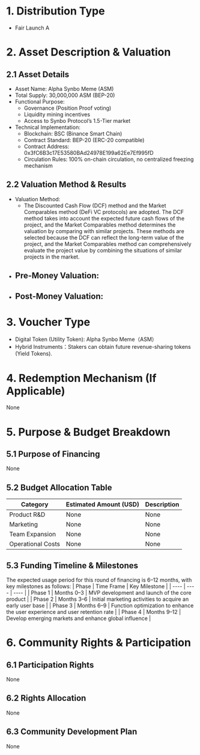 # 1. Distribution Type
- Fair Launch A

# 2. Asset Description & Valuation
## 2.1 Asset Details
- Asset Name: Alpha Synbo Meme (ASM)
- Total Supply: 30,000,000 ASM (BEP-20)
- Functional Purpose:
  - Governance (Position Proof voting)
  - Liquidity mining incentives
  - Access to Synbo Protocol’s 1.5-Tier market
- Technical Implementation:
  - Blockchain: BSC (Binance Smart Chain)
  - Contract Standard: BEP-20 (ERC-20 compatible)
  - Contract Address: 0x3fC6B3c17E53580BAd24978E199a62Ee7Ef995fD
  - Circulation Rules: 100% on-chain circulation, no centralized freezing mechanism

## 2.2 Valuation Method & Results
- Valuation Method:
  - The Discounted Cash Flow (DCF) method and the Market Comparables method (DeFi VC protocols) are adopted. The DCF method takes into account the expected future cash flows of the project, and the Market Comparables method determines the valuation by comparing with similar projects. These methods are selected because the DCF can reflect the long-term value of the project, and the Market Comparables method can comprehensively evaluate the project value by combining the situations of similar projects in the market.  
- Pre-Money Valuation:
  - 
- Post-Money Valuation:
  - 

# 3. Voucher Type
- Digital Token (Utility Token): Alpha Synbo Meme（ASM）
- Hybrid Instruments：Stakers can obtain future revenue-sharing tokens (Yield Tokens). 

# 4. Redemption Mechanism (If Applicable)
None

# 5. Purpose & Budget Breakdown
## 5.1 Purpose of Financing
None

## 5.2 Budget Allocation Table
| Category | Estimated Amount (USD) | Description |
| ---- | ---- | ---- |
| Product R&D | None | None |
| Marketing | None | None |
| Team Expansion | None | None |
| Operational Costs | None | None |

## 5.3 Funding Timeline & Milestones
The expected usage period for this round of financing is 6–12 months, with key milestones as follows:
| Phase | Time Frame | Key Milestone |
| ---- | ---- | ---- |
| Phase 1 | Months 0–3 | MVP development and launch of the core product |
| Phase 2 | Months 3–6 | Initial marketing activities to acquire an early user base |
| Phase 3 | Months 6–9 | Function optimization to enhance the user experience and user retention rate |
| Phase 4 | Months 9–12 | Develop emerging markets and enhance global influence |

# 6. Community Rights & Participation
## 6.1 Participation Rights
None

## 6.2 Rights Allocation
None

## 6.3 Community Development Plan
None
